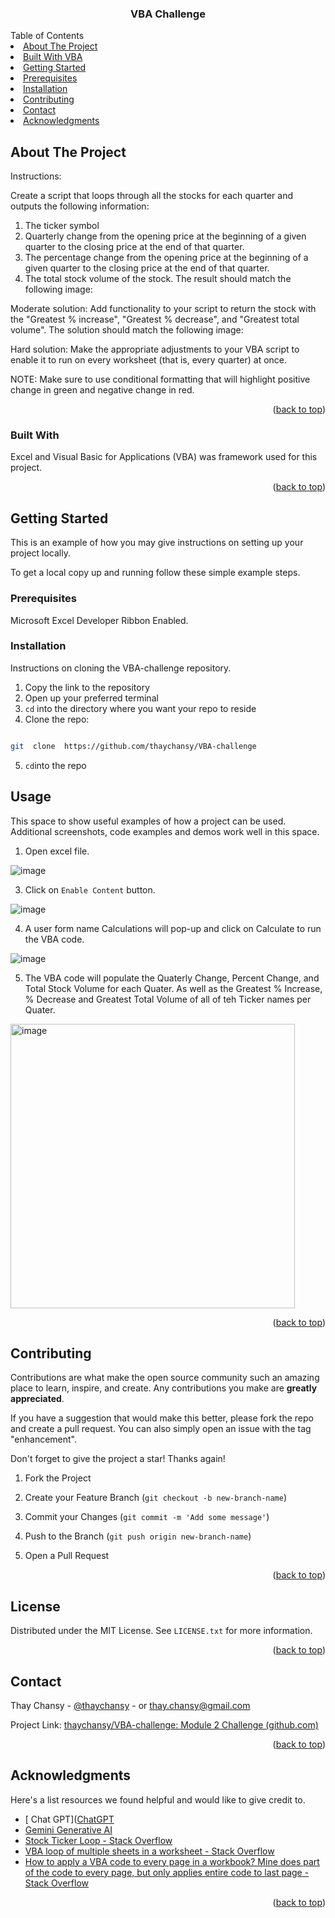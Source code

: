 <h3  align="center">VBA Challenge</h3>



<!-- TABLE OF CONTENTS -->



<summary>Table of Contents</summary>

<li><a href="#about-the-project">About The Project</a></li>
<li><a href="#built-with">Built With VBA</a></li>
<li><a href="#getting-started">Getting Started</a></li>
<li><a href="#prerequisites">Prerequisites</a></li>
<li><a href="#installation">Installation</a></li>
<li><a href="#contributing">Contributing</a></li>
<li><a href="#contact">Contact</a></li>
<li><a href="#acknowledgments">Acknowledgments</a></li>




  
  
  

<!-- ABOUT THE PROJECT -->

## About The Project

  <body>
Instructions:

Create a script that loops through all the stocks for each quarter and outputs the following information: 
1. The ticker symbol
2. Quarterly change from the opening price at the beginning of a given quarter to the closing price at the end of that quarter.
3. The percentage change from the opening price at the beginning of a given quarter to the closing price at the end of that quarter.
4. The total stock volume of the stock. The result should match the following image:

Moderate solution:
Add functionality to your script to return the stock with the "Greatest % increase", "Greatest % decrease", and "Greatest total volume". The solution should match the following image:

Hard solution:
Make the appropriate adjustments to your VBA script to enable it to run on every worksheet (that is, every quarter) at once.

NOTE:
Make sure to use conditional formatting that will highlight positive change in green and negative change in red.  

<p  align="right">(<a  href="#readme-top">back to top</a>)</p>
  
  

### Built With

  

Excel and Visual Basic for Applications (VBA) was framework used for this project.

   
  

<p  align="right">(<a  href="#readme-top">back to top</a>)</p>

  
  

<!-- GETTING STARTED -->

## Getting Started

  

This is an example of how you may give instructions on setting up your project locally.

To get a local copy up and running follow these simple example steps.

  

### Prerequisites

  

Microsoft Excel Developer Ribbon Enabled.





  

### Installation

  

Instructions on cloning the VBA-challenge repository.

1. Copy the link to the repository
2. Open up your preferred terminal
3. ``cd`` into the directory where you want your repo to reside
4.  Clone the repo:

```sh

git  clone  https://github.com/thaychansy/VBA-challenge

```
5. ``cd``into the repo


  

<!-- USAGE EXAMPLES -->


## Usage

  

This space to show useful examples of how a project can be used. Additional screenshots, code examples and demos work well in this space. 

1. Open excel file.
   
![image](https://github.com/thaychansy/VBA-challenge/assets/161902555/e7613e01-5e8b-40d5-931a-53263f9809c6)

3. Click on `Enable Content` button.
   
![image](https://github.com/thaychansy/VBA-challenge/assets/161902555/a8286e70-2a0f-4701-be5c-f98e4460c1d2)

4. A user form name Calculations will pop-up and click on Calculate to run the VBA code.
   
![image](https://github.com/thaychansy/VBA-challenge/assets/161902555/fb0832ef-602e-4246-883c-79304ed2f2ce)

5. The VBA code will populate the Quaterly Change, Percent Change, and Total Stock Volume for each Quater. As well as the Greatest % Increase, % Decrease and Greatest Total Volume of all of teh Ticker names per Quater.
   
<img width="455" alt="image" src="https://github.com/thaychansy/VBA-challenge/assets/161902555/18c3b9f5-19a1-4434-a021-5c743aa81fcb">
  

<p  align="right">(<a  href="#readme-top">back to top</a>)</p>

  
  

<!-- CONTRIBUTING -->

## Contributing

  

Contributions are what make the open source community such an amazing place to learn, inspire, and create. Any contributions you make are **greatly appreciated**.

  

If you have a suggestion that would make this better, please fork the repo and create a pull request. You can also simply open an issue with the tag "enhancement".

Don't forget to give the project a star! Thanks again!

  

1. Fork the Project

2. Create your Feature Branch (`git checkout -b new-branch-name`)

3. Commit your Changes (`git commit -m 'Add some message'`)

4. Push to the Branch (`git push origin new-branch-name`)

5. Open a Pull Request

  

<p  align="right">(<a  href="#readme-top">back to top</a>)</p>

  
  
  

<!-- LICENSE -->

## License

  

Distributed under the MIT License. See `LICENSE.txt` for more information.

  

<p  align="right">(<a  href="#readme-top">back to top</a>)</p>

  
  
  

<!-- CONTACT -->

## Contact

  

Thay Chansy - [@thaychansy](https://twitter.com/thaychansy) - or thay.chansy@gmail.com

  

Project Link: [thaychansy/VBA-challenge: Module 2 Challenge (github.com)](https://github.com/thaychansy/VBA-challenge)
  

<p  align="right">(<a  href="#readme-top">back to top</a>)</p>

  
  
  

<!-- ACKNOWLEDGMENTS -->

## Acknowledgments

  

Here's a list resources we found helpful and would like to give credit to. 

  
* [ Chat GPT]([ChatGPT](https://chatgpt.com/)
* [Gemini Generative AI](https://gemini.google.com/app)
* [ Stock Ticker Loop - Stack Overflow](https://stackoverflow.com/questions/48828163/stock-ticker-loop)
* [VBA loop of multiple sheets in a worksheet - Stack Overflow](https://stackoverflow.com/questions/52012092/vba-loop-of-multiple-sheets-in-a-worksheet/52012335#52012335)
* [How to apply a VBA code to every page in a workbook? Mine does part of the code to every page, but only applies entire code to last page - Stack Overflow](https://stackoverflow.com/questions/52122844/how-to-apply-a-vba-code-to-every-page-in-a-workbook-mine-does-part-of-the-code)




  

<p  align="right">(<a  href="#readme-top">back to top</a>)</p>

  
  
  

<!-- MARKDOWN LINKS & IMAGES -->

<!-- https://www.markdownguide.org/basic-syntax/#reference-style-links -->

[contributors-shield]: https://img.shields.io/github/contributors/othneildrew/Best-README-Template.svg?style=for-the-badge

[contributors-url]: https://github.com/othneildrew/Best-README-Template/graphs/contributors

[forks-shield]: https://img.shields.io/github/forks/othneildrew/Best-README-Template.svg?style=for-the-badge

[forks-url]: https://github.com/othneildrew/Best-README-Template/network/members
